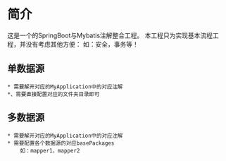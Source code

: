 # 简介

这是一个的SpringBoot与Mybatis注解整合工程。
本工程只为实现基本流程工程，并没有考虑其他方便：
如：安全，事务等！

## 单数据源
    * 需要解开对应的MyApplication中的对应注解
    *、需要直接配置对应的文件夹目录即可
## 多数据源
    * 需要解开对应的MyApplication中的对应注解
    * 需要配置各个数据源的对应basePackages
        如：mapper1，mapper2